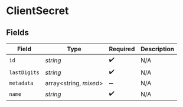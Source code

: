 # ClientSecret


## Fields

| Field                  | Type                   | Required               | Description            |
| ---------------------- | ---------------------- | ---------------------- | ---------------------- |
| `id`                   | *string*               | :heavy_check_mark:     | N/A                    |
| `lastDigits`           | *string*               | :heavy_check_mark:     | N/A                    |
| `metadata`             | array<string, *mixed*> | :heavy_minus_sign:     | N/A                    |
| `name`                 | *string*               | :heavy_check_mark:     | N/A                    |